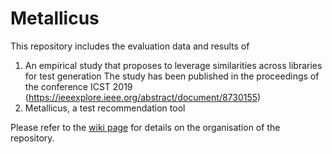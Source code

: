 # Metallicus
This repository includes the evaluation data and results of 
1) An empirical study that proposes to leverage similarities across libraries for test generation
  The study has been published in the proceedings of the conference ICST 2019 (https://ieeexplore.ieee.org/abstract/document/8730155)
2) Metallicus, a test recommendation tool

Please refer to the [wiki page](https://github.com/pag-iiitd/Metallicus/wiki) for details on the organisation of the repository.
